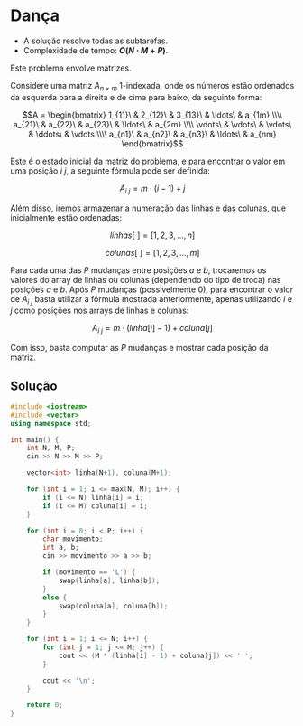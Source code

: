 # Dança

- A solução resolve todas as subtarefas.
- Complexidade de tempo: **$O(N \cdot M + P)$**.

Este problema envolve matrizes.

Considere uma matriz $A_{n \times m}$ 1-indexada, onde os números estão ordenados da esquerda para a direita e de cima para baixo, da seguinte forma:

```math
A =
\begin{bmatrix}
  1_{11}\ & 2_{12}\ & 3_{13}\ & \ldots\ & a_{1m} \\\\
  a_{21}\ & a_{22}\ & a_{23}\ & \ldots\ & a_{2m} \\\\
  \vdots\ & \vdots\ & \vdots\ & \ddots\ & \vdots \\\\
  a_{n1}\ & a_{n2}\ & a_{n3}\ & \ldots\ & a_{nm}
  
\end{bmatrix}
```

Este é o estado inicial da matriz do problema, e para encontrar o valor em uma posição $i \ j$, a seguinte fórmula pode ser definida:

$$A_{i \ j} = m \cdot (i - 1) + j$$

Além disso, iremos armazenar a numeração das linhas e das colunas, que inicialmente estão ordenadas:

$$linhas[\ ] = [1, 2, 3, \ldots, n]$$

$$colunas[\ ] = [1, 2, 3, \ldots, m]$$

Para cada uma das $P$ mudanças entre posições $a$ e $b$, trocaremos os valores do array de linhas ou colunas (dependendo do tipo de troca) nas posições $a$ e $b$. Após $P$ mudanças (possivelmente 0), para encontrar o valor de $A_{i \ j}$ basta utilizar a fórmula mostrada anteriormente, apenas utilizando $i$ e $j$ como posições nos arrays de linhas e colunas:

$$A_{i \ j} = m \cdot (linha[i] - 1) + coluna[j]$$

Com isso, basta computar as $P$ mudanças e mostrar cada posição da matriz.

## Solução

```cpp
#include <iostream>
#include <vector>
using namespace std;

int main() {
    int N, M, P;
    cin >> N >> M >> P;

    vector<int> linha(N+1), coluna(M+1);

    for (int i = 1; i <= max(N, M); i++) {
        if (i <= N) linha[i] = i;
        if (i <= M) coluna[i] = i;
    }

    for (int i = 0; i < P; i++) {
        char movimento;
        int a, b;
        cin >> movimento >> a >> b;

        if (movimento == 'L') {
            swap(linha[a], linha[b]);
        }
        else {
            swap(coluna[a], coluna[b]);
        }
    }

    for (int i = 1; i <= N; i++) {
        for (int j = 1; j <= M; j++) {
            cout << (M * (linha[i] - 1) + coluna[j]) << ' ';
        }

        cout << '\n';
    }

    return 0;
}
```
